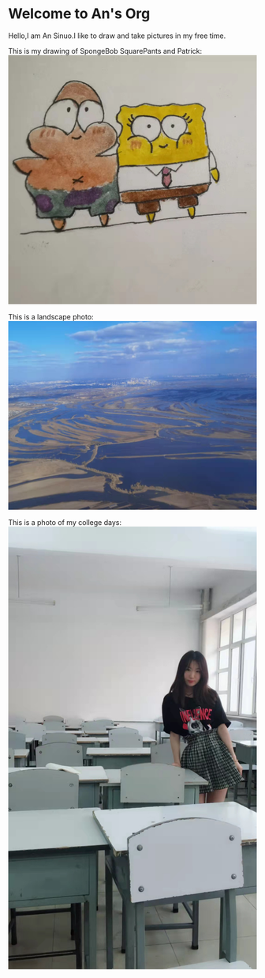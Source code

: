 # Welcome to An's Org
Hello,I am An Sinuo.I like to draw and take pictures in my free time.

This is my drawing of SpongeBob SquarePants and Patrick:
![in 2018](draw.jpg)

This is a landscape photo:
![in 2018](photo.jpg)

This is a photo of my college days:
![in 2018](2018.jpg)
